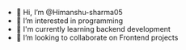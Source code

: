 - 👋 Hi, I’m @Himanshu-sharma05
- 👀 I’m interested in programming
- 🌱 I'm currently learning backend development
- 💞️ I’m looking to collaborate on Frontend projects
  

<!---
Himanshu-sharma05/Himanshu-sharma05 is a ✨ special ✨ repository because its `README.md` (this file) appears on your GitHub profile.
You can click the Preview link to take a look at your changes.
--->
